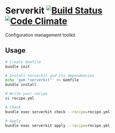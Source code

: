 # Serverkit [![Build Status](https://travis-ci.org/r7kamura/serverkit.svg)](https://travis-ci.org/r7kamura/serverkit) [![Code Climate](https://codeclimate.com/github/r7kamura/serverkit/badges/gpa.svg)](https://codeclimate.com/github/r7kamura/serverkit)
Configuration management toolkit.

## Usage
```sh
# Create Gemfile
bundle init

# Install serverkit and its dependencies
echo 'gem "serverkit"' >> Gemfile
bundle install

# Write your recipe
vi recipe.yml

# Check
bundle exec serverkit check --recipe=recipe.yml

# Apply
bundle exec serverkit apply --recipe=recipe.yml
```
